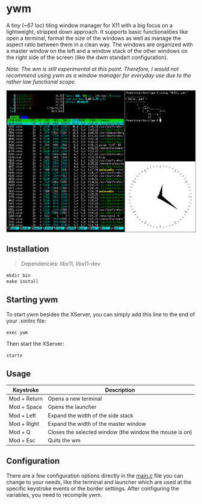 # ywm
A tiny (~67 loc) tiling window manager for X11 with a big focus on a lightweight, stripped down approach. It supports basic functionalities like open a terminal, format the size of the windows as well as manage the aspect ratio between them in a clean way. The windows are organized with a master window on the left and a window stack of the other windows on the right side of the screen (like the dwm standart configuration).

*Note: The wm is still experimental at this point. Therefore, I would not recommend using ywm as a window manager for everyday use due to the rather low functional scope.*

![Alt Text](https://github.com/Flederossi/ywm/blob/main/assets/screen.png)

## Installation
> Dependencies: libx11, libx11-dev
```
mkdir bin
make install
```

## Starting ywm
To start ywm besides the XServer, you can simply add this line to the end of your .xinitrc file:
```
exec ywm
```
Then start the XServer:
```
startx
```

## Usage
| Keystroke | Description |
|-|-|
| Mod + Return | Opens a new terminal |
| Mod + Space | Opens the launcher |
| Mod + Left | Expand the width of the side stack |
| Mod + Right | Expand the width of the master window |
| Mod + Q | Closes the selected window (the window the mouse is on) |
| Mod + Esc | Quits the wm |

## Configuration
There are a few configuration options directly in the [main.c](https://github.com/Flederossi/ywm/blob/main/src/main.c) file you can change to your needs, like the terminal and launcher which are used at the specific keystroke events or the border settings. After configuring the variables, you need to recompile ywm.
